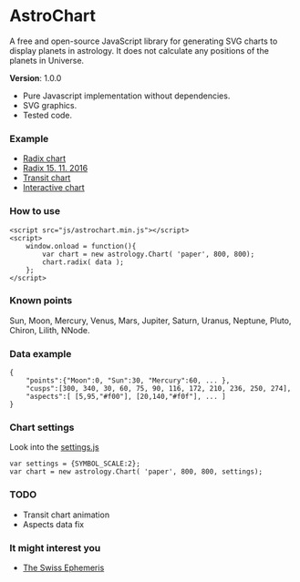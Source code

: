 # AstroChart
A free and open-source JavaScript library for generating SVG charts to display planets in astrology. It does not calculate any positions of the planets in Universe.

**Version**: 1.0.0

- Pure Javascript implementation without dependencies.
- SVG graphics.
- Tested code.

### Example
- [Radix chart](http://htmlpreview.github.io/?https://github.com/Kibo/AstroChart/blob/master/project/examples/radix/radix.html)
- [Radix 15. 11. 2016](http://htmlpreview.github.io/?https://github.com/Kibo/AstroChart/blob/master/project/examples/radix/radix_2016_11_15.html)
- [Transit chart](http://htmlpreview.github.io/?https://github.com/Kibo/AstroChart/blob/master/project/examples/transit/transit.html)
- [Interactive chart](http://htmlpreview.github.io/?https://github.com/Kibo/AstroChart/blob/master/project/examples/transit/interactive.html)

### How to use
```
<script src="js/astrochart.min.js"></script>
<script>
	window.onload = function(){	
		var chart = new astrology.Chart( 'paper', 800, 800);
		chart.radix( data );					
	};			
</script>
```
### Known points
Sun, Moon, Mercury, Venus, Mars, Jupiter, Saturn, Uranus, Neptune, Pluto, Chiron, Lilith, NNode.

### Data example
``` 
{
	"points":{"Moon":0, "Sun":30, "Mercury":60, ... },
	"cusps":[300, 340, 30, 60, 75, 90, 116, 172, 210, 236, 250, 274],
	"aspects":[ [5,95,"#f00"], [20,140,"#f0f"], ... ]
}
```

### Chart settings
Look into the [settings.js](https://github.com/Kibo/AstroChart/blob/master/project/src/settings.js)
```
var settings = {SYMBOL_SCALE:2};
var chart = new astrology.Chart( 'paper', 800, 800, settings);
```

### TODO
- Transit chart animation
- Aspects data fix 

### It might interest you
- [The Swiss Ephemeris](http://www.astro.com/swisseph/swephinfo_e.htm)